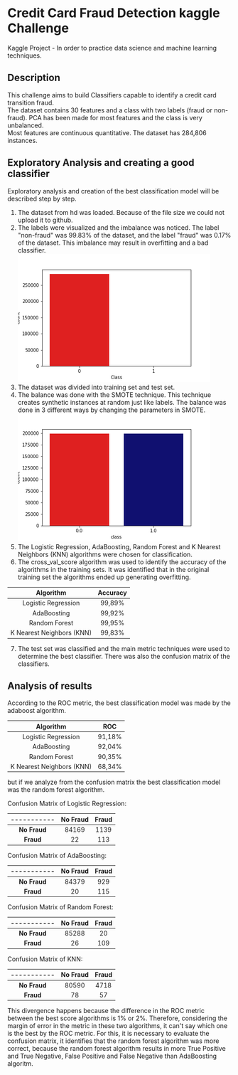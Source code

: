 #  Credit Card Fraud Detection kaggle Challenge

Kaggle Project - In order to practice data science and machine learning techniques.

## Description

This challenge aims to build Classifiers capable to identify a credit card transition fraud.  
The dataset contains 30 features and a class with two labels (fraud or non-fraud). PCA has been made for most features and the class is very unbalanced.  
Most features are continuous quantitative. The dataset has 284,806 instances.  

## Exploratory Analysis and creating a good classifier

Exploratory analysis and creation of the best classification model will be described step by step.

1. The dataset from hd was loaded. Because of the file size we could not upload it to github.
2. The labels were visualized and the imbalance was noticed. The label "non-fraud" was 99.83% of the dataset, and the label "fraud" was 0.17% of the dataset. This imbalance may result in overfitting and a bad classifier.
![Imbalance Class](https://github.com/Jaco-Julio/FraudDetection/blob/master/img/imbalance_class.png "Imbalance Class")
3. The dataset was divided into training set and test set.
4. The balance was done with the SMOTE technique. This technique creates synthetic instances at random just like labels. The balance was done in 3 different ways by changing the parameters in SMOTE.
![Balance Class](https://github.com/Jaco-Julio/FraudDetection/blob/master/img/balance1.png "Balance Class")
5. The Logistic Regression, AdaBoosting, Random Forest and K Nearest Neighbors (KNN) algorithms were chosen for classification.
6. The cross_val_score algorithm was used to identify the accuracy of the algorithms in the training sets. It was identified that in the original training set the algorithms ended up generating overfitting.

| Algorithm | Accuracy |
| :-------------: | :--------: |
| Logistic Regression | 99,89% |
| AdaBoosting | 99,92% |
| Random Forest | 99,95% |
| K Nearest Neighbors (KNN) | 99,83% |

7. The test set was classified and the main metric techniques were used to determine the best classifier. There was also the confusion matrix of the classifiers.

## Analysis of results 

According to the ROC metric, the best classification model was made by the adaboost algorithm.  

| Algorithm | ROC |
| :-------------: | :--------: |
| Logistic Regression | 91,18% |
| AdaBoosting | 92,04% |
| Random Forest | 90,35% |
| K Nearest Neighbors (KNN) | 68,34% |

but if we analyze from the confusion matrix the best classification model was the random forest algorithm.  

Confusion Matrix of Logistic Regression:

| ----------- | No Fraud | Fraud |
| :----------: | :---------: | :--------: |
| **No Fraud** | 84169 | 1139 |
| **Fraud** | 22 | 113 |

Confusion Matrix of AdaBoosting:

| ----------- | No Fraud | Fraud |
| :----------: | :---------: | :--------: |
| **No Fraud** | 84379 | 929 |
| **Fraud** | 20 | 115 |

Confusion Matrix of Random Forest: 

| ----------- | No Fraud | Fraud |
| :----------: | :---------: | :--------: |
| **No Fraud** | 85288 | 20 |
| **Fraud** | 26 | 109 |

Confusion Matrix of KNN:

| ----------- | No Fraud | Fraud |
| :----------: | :---------: | :--------: |
| **No Fraud** | 80590 | 4718 |
| **Fraud** | 78 | 57 |


This divergence happens because the difference in the ROC metric between the best score algorithms is 1% or 2%. Therefore, considering the margin of error in the metric in these two algorithms, it can't say which one is the best by the ROC metric. For this, it is necessary to evaluate the confusion matrix, it identifies that the random forest algorithm was more correct, because the random forest algorithm results in more True Positive and True Negative,  False Positive and False Negative than AdaBoosting algoritm.
